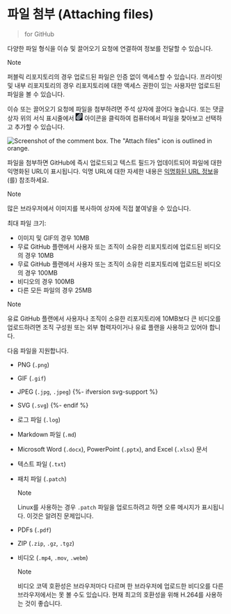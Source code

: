 # 파일 첨부 (Attaching files)
> for GitHub  

다양한 파일 형식을 이슈 및 끌어오기 요청에 연결하여 정보를 전달할 수 있습니다.

> [!NOTE]  
> 퍼블릭 리포지토리의 경우 업로드된 파일은 인증 없이 액세스할 수 있습니다. 프라이빗 및 내부 리포지토리의 경우 리포지토리에 대한 액세스 권한이 있는 사용자만 업로드된 파일을 볼 수 있습니다.

이슈 또는 끌어오기 요청에 파일을 첨부하려면 주석 상자에 끌어다 놓습니다. 또는 댓글 상자 위의 서식 표시줄에서 ![alt text](<첨부-파일 첨부. paperclip.jpg>) 아이콘을 클릭하여 컴퓨터에서 파일을 찾아보고 선택하고 추가할 수 있습니다.

![Screenshot of the comment box. The "Attach files" icon is outlined in orange.](https://docs.github.com/assets/cb-21728/mw-1440/images/help/issues/attach-file-icon.webp)

파일을 첨부하면 GitHub에 즉시 업로드되고 텍스트 필드가 업데이트되어 파일에 대한 익명화된 URL이 표시됩니다. 익명 URL에 대한 자세한 내용은 [익명화된 URL 정보](/authentication/keeping-your-account-and-data-secure/about-anonymized-urls)을(를) 참조하세요.

> [!NOTE]  
> 많은 브라우저에서 이미지를 복사하여 상자에 직접 붙여넣을 수 있습니다.

최대 파일 크기:

* 이미지 및 GIF의 경우 10MB
* 무료 GitHub 플랜에서 사용자 또는 조직이 소유한 리포지토리에 업로드된 비디오의 경우 10MB
* 무료 GitHub 플랜에서 사용자 또는 조직이 소유한 리포지토리에 업로드된 비디오의 경우 100MB
* 비디오의 경우 100MB
* 다른 모든 파일의 경우 25MB

> [!NOTE]  
> 유료 GitHub 플랜에서 사용자나 조직이 소유한 리포지토리에 10MB보다 큰 비디오를 업로드하려면 조직 구성원 또는 외부 협력자이거나 유료 플랜을 사용하고 있어야 합니다.

다음 파일을 지원합니다.

* PNG (`.png`)
* GIF (`.gif`)
* JPEG (`.jpg`, `.jpeg`)
{%- ifversion svg-support %}
* SVG (`.svg`)
{%- endif %}
* 로그 파일 (`.log`)
* Markdown 파일 (`.md`)
* Microsoft Word (`.docx`), PowerPoint (`.pptx`), and Excel (`.xlsx`) 문서
* 텍스트 파일 (`.txt`)
* 패치 파일 (`.patch`)

  > [!NOTE]  
  > Linux를 사용하는 경우 `.patch` 파일을 업로드하려고 하면 오류 메시지가 표시됩니다. 이것은 알려진 문제입니다.

* PDFs (`.pdf`)
* ZIP (`.zip`, `.gz`, `.tgz`)
* 비디오 (`.mp4`, `.mov`, `.webm`)

  > [!NOTE]  
  > 비디오 코덱 호환성은 브라우저마다 다르며 한 브라우저에 업로드한 비디오를 다른 브라우저에서는 못 볼 수도 있습니다. 현재 최고의 호환성을 위해 H.264를 사용하는 것이 좋습니다.